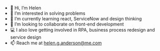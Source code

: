 - 👋 Hi, I’m Helen
- 👀 I’m interested in solving problems
- 🌱 I’m currently learning react, ServiceNow and design thinking
- 💞️ I’m looking to collaborate on front-end development
- 💻 I also love getting involved in RPA, business process redesign and service design
- 📫 Reach me at helen.g.anderson@me.com 

<!---
grace-anderson/grace-anderson is a ✨ special ✨ repository because its `README.md` (this file) appears on your GitHub profile.
You can click the Preview link to take a look at your changes.
--->
